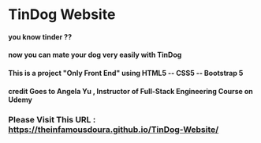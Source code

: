# TinDog Website

#### you know tinder ??
#### now you can mate your dog very easily with TinDog
#### This is a project "Only Front End" using HTML5 -- CSS5 -- Bootstrap 5
#### credit Goes to Angela Yu , Instructor of Full-Stack Engineering Course on Udemy
### Please Visit This URL : https://theinfamousdoura.github.io/TinDog-Website/
